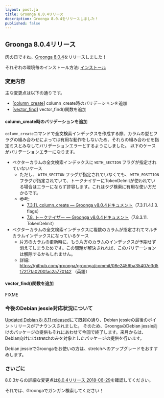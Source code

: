 ```yaml
---
layout: post.ja
title: Groonga 8.0.4リリース
description: Groonga 8.0.4をリリースしました！
published: false
---
```


## Groonga 8.0.4リリース

肉の日ですね。[Groonga 8.0.4](/ja/docs/news.html#release-8.0.4)をリリースしました！

それぞれの環境毎のインストール方法: [インストール](/ja/docs/install.html)

### 変更内容

主な変更点は以下の通りです。

* [[column_create](/ja/docs/reference/commands/column_create)] column_create時のバリデーションを追加
* [[vector_find](/ja/docs/reference/functions/vector_find)] vector_find()関数を追加

#### column_create時のバリデーションを追加

`column_create`コマンドで全文検索インデックスを作成する際、カラムの型とフラグの組み合わせによっては有用な動作をしないため、それらの組み合わせを指定ミスとみなしてバリデーションエラーとするようにしました。
以下のケースがバリデーションエラーになります。

* ベクターカラムの全文検索インデックスに `WITH_SECTION` フラグが指定されていないケース
  * ただし、 `WITH_SECTION` フラグが指定されていなくても、 `WITH_POSITION` フラグが指定されていて、トークナイザーにTokenDelmitが使われている場合はエラーにならず許容します。これはタグ検索に有用な使い方だからです。
  * 参考:
    * [7.3.11. column_create — Groonga v8.0.4ドキュメント](http://groonga.org/ja/docs/reference/commands/column_create.html#flags)（7.3.11.4.1.3. flags）
    * [7.8. トークナイザー — Groonga v8.0.4ドキュメント](http://groonga.org/ja/docs/reference/tokenizers.html#tokendelimit)（7.8.3.11. TokenDelmit）
* ベクターカラムの全文検索インデックスに複数のカラムが指定されてマルチカラムインデックスになっているケース
  * 片方のカラムの更新時に、もう片方のカラムのインデックスが予期せず消えてしまうためです。この問題が解決されれば、このバリデーションは解除するかもしれません。
  * 詳細: https://github.com/groonga/groonga/commit/08e2456ba35407e3d5172f71a0200fac2a770142 （英語）

#### vector_find()関数を追加

FIXME

### 今後のDebian jessie対応状況について

[Updated Debian 8: 8.11 released](https://www.debian.org/News/2018/20180623)にて既報の通り、Debian jessieの最後のポイントリリースがアナウンスされました。
そのため、GroongaのDebian jessie向けのパッケージの提供もそれにあわせて今回で終了します。来月からは、Debian向けにはstretchのみを対象としたパッケージの提供を行います。

Debian jessieでGroongaをお使いの方は、stretchへのアップグレードをおすすめします。

### さいごに

8.0.3からの詳細な変更点は[8.0.4リリース 2018-06-29](/ja/docs/news.html#release-8.0.4)を確認してください。

それでは、Groongaでガンガン検索してください！
